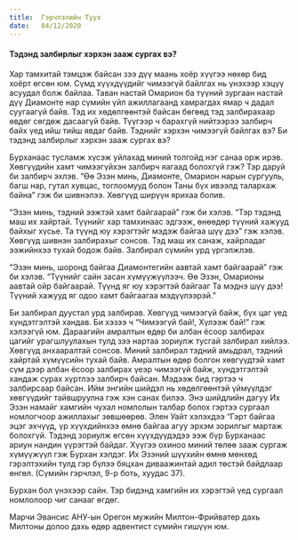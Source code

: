 ```yaml
---
title:  Гэрчлэлийн Туух
date:   04/12/2020
---
```


#### Тэдэнд залбирлыг хэрхэн зааж сургах вэ?

Хар тамхитай тэмцэж байсан зээ дүү маань хоёр хүүгээ нөхөр бид хоёрт өгсөн юм. Сүмд хүүхдүүдийг чимээгүй байлгах нь үнэхээр хэцүү асуудал болж байлаа. Таван настай Омарион ба түүний зургаан настай дүү Диамонте нар сүмийн үйл ажиллагаанд хамрагдах ямар ч дадал суугаагүй байв. Тэд их хөдөлгөөнтэй байсан бөгөөд тэд залбирахаар өвдөг сөгдөж дасаагүй байв. Түүгээр ч барахгүй нийтээрээ залбирч байх үед ийш тийш явдаг байв. Тэднийг хэрхэн чимээгүй байлгах вэ? Би тэдэнд залбирлыг хэрхэн зааж сургах вэ?

Бурханаас тусламж хүсэж уйлахад миний толгойд нэг санаа орж ирэв. Хөвгүүдийн хамт чимээгүйхэн залбирч яагаад болохгүй гэж? Тэр даруй би залбирч эхлэв. “Өө Эзэн минь, Диамонте, Омарион нарын сургууль, багш нар, гутал хувцас, тоглоомууд болон Таны бүх ивээлд талархаж байна” гэж би шивнэлээ. Хөвгүүд ширүүн ярихаа болив.

“Эзэн минь, тэдний ээжтэй хамт байгаарай” гэж би хэлэв. “Тэр тэдэнд маш их хайртай. Түүнийг хар тамхинаас эдгээж, өнөөдөр түүний хажууд байхыг хүсье. Та түүнд юу хэрэгтэйг мэдэж байгаа шүү дээ” гэж хэлэв. Хөвгүүд шивнэн залбирахыг сонсов. Тэд маш их санаж, хайрладаг ээжийнхээ тухай бодож байв. Залбирал сүмийн урд үргэлжлэв.

“Эзэн минь, шоронд байгаа Диамонтегийн аавтай хамт байгаарай” гэж би хэлэв. “Түүнийг сайн засан хүмүүжүүлээч. Өө Эзэн, Омарионы аавтай ойр байгаарай. Түүнд яг юу хэрэгтэй байгааг Та мэднэ шүү дээ! Түүний хажууд яг одоо хамт байгаагаа мэдүүлээрэй.”

Би залбирал дуустал урд залбирав. Хөвгүүд чимээгүй байж, бүх цаг үед хүндэтгэлтэй хандав. Би хэзээ ч “Чимээгүй бай!, Хүлээж бай!” гэж хэлээгүй юм. Дараагийн амралтын өдөр би албан ёсоор залбирах цагийг урагшлуулахын тулд зээ нартаа зориулж тусгай залбирал хийлээ. Хөвгүүд анхааралтай сонсов. Миний залбирал тэдний амьдрал, тэдний хайртай хүмүүсийн тухай байв. Амралтын өдөр болгон хөвгүүдтэй хамт сүм дээр албан ёсоор залбирах үеэр чимээгүй байж, хүндэтгэлтэй хандаж сурах хүртлээ залбирч байсан. Мэдээж бид гэртээ ч залбирсаар байсан. Ийм энгийн шийдэл нь хөдөлгөөнтэй үймүүлдэг хөвгүүдийг тайвшруулна гэж хэн санах билээ. Энэ шийдлийн дагуу Их Эзэн намайг хамгийн чухал номлолын талбар болох гэртээ сургаал номлогчоор ажиллахыг зөвшөөрөв. Элен Уайт хэлэхдээ “Гэрт байгаа эцэг эхчүүд, үр хүүхдийнхээ өмнө байгаа агуу эрхэм зорилгыг мартаж болохгүй. Тэдэнд зориулж өгсөн хүүхдүүдэдээ ээж бүр Бурханаас ариун нандин үүрэгтэй байдаг. Хүүгээ охиноо миний төлөө зааж сургаж хүмүүжүүл гэж Бурхан хэлдэг. Их Эзэний шүүхийн өмнө мөнхөд гэрэлтэхийн тулд гэр бүлээ бяцхан диваажинтай адил төстэй байдлаар өнгөл. (Сүмийн гэрчлэл, 9-р боть, хуудас 37).

Бурхан бол үнэхээр сайн. Тэр бидэнд хамгийн их хэрэгтэй үед сургаал номлолоор чиг санааг өгдөг.

Марчи Эвансис АНУ-ын Орегон мужийн Милтон-Фрийватер дахь Милтоны долоо дахь өдөр адвентист сүмийн гишүүн юм.
